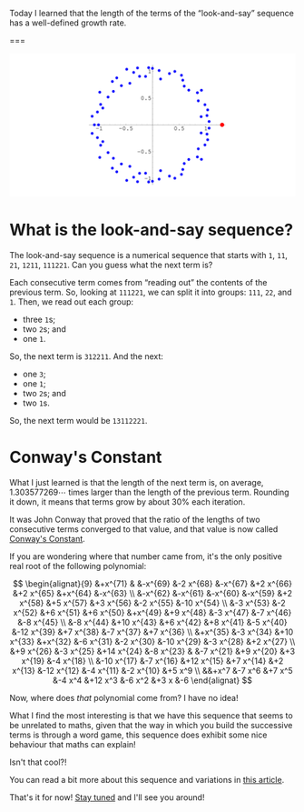 Today I learned that the length of the terms of the “look-and-say” sequence has a well-defined growth rate.

===

![Graphical representation of the constant that determines the growth rate of the length of the terms of the look-and-say sequence, Conway's Constant.](thumbnail.png "Graphical representation of Conway's Constant.")


# What is the look-and-say sequence?

The look-and-say sequence is a numerical sequence that starts with `1`,
`11`, `21`, `1211`, `111221`.
Can you guess what the next term is?

Each consecutive term comes from “reading out” the contents of the previous term.
So, looking at `111221`, we can split it into groups: `111`, `22`, and `1`.
Then, we read out each group:

 - three `1`s;
 - two `2`s; and
 - one `1`.

So, the next term is `312211`.
And the next:

 - one `3`;
 - one `1`;
 - two `2`s; and
 - two `1`s.

So, the next term would be `13112221`.


# Conway's Constant

What I just learned is that the length of the next term is, on average,
$1.303577269\cdots$ times larger than the length of the previous term.
Rounding it down, it means that terms grow by about $30\%$ each iteration.

It was John Conway that proved that the ratio of the lengths of two consecutive terms converged to that value,
and that value is now called [Conway's Constant][cc].

If you are wondering where that number came from, it's the only positive real root of the following polynomial:

$$
\begin{alignat}{9}
 &+x^{71} & &-x^{69}  &-2 x^{68}  &-x^{67}  &+2 x^{66}  &+2 x^{65}  &+x^{64}  &-x^{63} \\
 &-x^{62} &-x^{61} &-x^{60}  &-x^{59}  &+2 x^{58}  &+5 x^{57}  &+3 x^{56}  &-2 x^{55}  &-10 x^{54} \\
 &-3 x^{53} &-2 x^{52} &+6 x^{51} &+6 x^{50} &+x^{49} &+9 x^{48} &-3 x^{47} &-7 x^{46} &-8 x^{45} \\
 &-8 x^{44} &+10 x^{43} &+6 x^{42} &+8 x^{41} &-5 x^{40} &-12 x^{39} &+7 x^{38} &-7 x^{37} &+7 x^{36} \\
 &+x^{35} &-3 x^{34} &+10 x^{33} &+x^{32} &-6 x^{31} &-2 x^{30} &-10 x^{29} &-3 x^{28} &+2 x^{27} \\
 &+9 x^{26} &-3 x^{25} &+14 x^{24} &-8 x^{23} & &-7 x^{21} &+9 x^{20} &+3 x^{19} &-4 x^{18} \\
 &-10 x^{17} &-7 x^{16} &+12 x^{15} &+7 x^{14} &+2 x^{13} &-12 x^{12} &-4 x^{11} &-2 x^{10} &+5 x^9 \\
  &&+x^7 &-7 x^6 &+7 x^5 &-4 x^4 &+12 x^3 &-6 x^2 &+3 x &-6
\end{alignat}
$$

Now, where does _that_ polynomial come from?
I have no idea!

What I find the most interesting is that we have this sequence that seems to be unrelated to maths,
given that the way in which you build the successive terms is through a word game,
this sequence does exhibit some nice behaviour that maths can explain!

Isn't that cool?!

You can read a bit more about this sequence and variations in [this article][look-and-say].

[cc]: https://mathworld.wolfram.com/ConwaysConstant.html
[look-and-say]: /blog/look-and-say-sequence

That's it for now! [Stay tuned][subscribe] and I'll see you around!

[subscribe]: /subscribe
